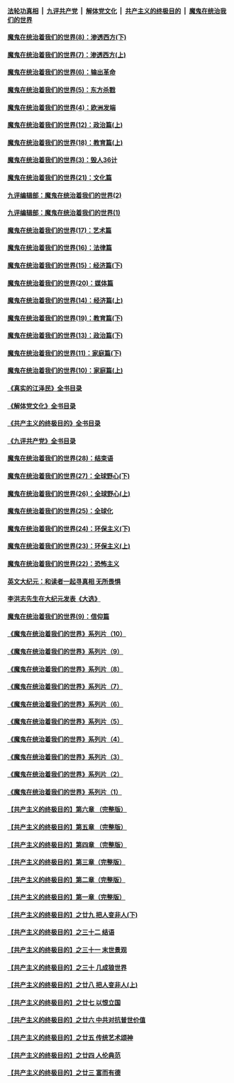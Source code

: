 ####  [法轮功真相](../../../../basic/blob/master/README.md?t=11042231) &nbsp;|&nbsp; [九评共产党](../../../../9ping.md/blob/master/README.md?t=11042231) &nbsp;|&nbsp; [解体党文化](../../../../jtdwh.md/blob/master/README.md?t=11042231)  &nbsp;|&nbsp; [共产主义的终极目的](../../../../gczydzjmd.md/blob/master/README.md?t=11042231) &nbsp;|&nbsp; [魔鬼在统治我们的世界](../../../../mgztzwmdsj.md/blob/master/README.md?t=11042231) 

#### [魔鬼在统治着我们的世界(8)：渗透西方(下)](../pages/nsc422/n10429603.md?t=11042231) 

#### [魔鬼在统治着我们的世界(7)：渗透西方(上)](../pages/nsc422/n10426013.md?t=11042231) 

#### [魔鬼在统治着我们的世界(6)：输出革命](../pages/nsc422/n10421536.md?t=11042231) 

#### [魔鬼在统治着我们的世界(5)：东方杀戮](../pages/nsc422/n10417707.md?t=11042231) 

#### [魔鬼在统治着我们的世界(4)：欧洲发端](../pages/nsc422/n10414890.md?t=11042231) 

#### [魔鬼在统治着我们的世界(12)：政治篇(上)](../pages/nsc422/n10444576.md?t=11042231) 

#### [魔鬼在统治着我们的世界(18)：教育篇(上)](../pages/nsc422/n10526970.md?t=11042231) 

#### [魔鬼在统治着我们的世界(3)：毁人36计](../pages/nsc422/n10411583.md?t=11042231) 

#### [魔鬼在统治着我们的世界(21)：文化篇](../pages/nsc422/n10597706.md?t=11042231) 

#### [九评编辑部：魔鬼在统治着我们的世界(2)](../pages/nsc422/n10410036.md?t=11042231) 

#### [九评编辑部：魔鬼在统治着我们的世界(1)](../pages/nsc422/n10406825.md?t=11042231) 

#### [魔鬼在统治着我们的世界(17)：艺术篇](../pages/nsc422/n10499093.md?t=11042231) 

#### [魔鬼在统治着我们的世界(16)：法律篇](../pages/nsc422/n10485969.md?t=11042231) 

#### [魔鬼在统治着我们的世界(15)：经济篇(下)](../pages/nsc422/n10469975.md?t=11042231) 

#### [魔鬼在统治着我们的世界(20)：媒体篇](../pages/nsc422/n10586579.md?t=11042231) 

#### [魔鬼在统治着我们的世界(14)：经济篇(上)](../pages/nsc422/n10457370.md?t=11042231) 

#### [魔鬼在统治着我们的世界(19)：教育篇(下)](../pages/nsc422/n10564808.md?t=11042231) 

#### [魔鬼在统治着我们的世界(13)：政治篇(下)](../pages/nsc422/n10448270.md?t=11042231) 

#### [魔鬼在统治着我们的世界(11)：家庭篇(下)](../pages/nsc422/n10440961.md?t=11042231) 

#### [魔鬼在统治着我们的世界(10)：家庭篇(上)](../pages/nsc422/n10435448.md?t=11042231) 

#### [《真实的江泽民》全书目录](../pages/nsc422/n13721399.md?t=11042231) 

#### [《解体党文化》全书目录](../pages/nsc422/n13721157.md?t=11042231) 

#### [《共产主义的终极目的》全书目录](../pages/nsc422/n13721048.md?t=11042231) 

#### [《九评共产党》全书目录](../pages/nsc422/n13708085.md?t=11042231) 

#### [魔鬼在统治着我们的世界(28)：结束语](../pages/nsc422/n10936246.md?t=11042231) 

#### [魔鬼在统治着我们的世界(27)：全球野心(下)](../pages/nsc422/n10928319.md?t=11042231) 

#### [魔鬼在统治着我们的世界(26)：全球野心(上)](../pages/nsc422/n10900318.md?t=11042231) 

#### [魔鬼在统治着我们的世界(25)：全球化](../pages/nsc422/n10788205.md?t=11042231) 

#### [魔鬼在统治着我们的世界(24)：环保主义(下)](../pages/nsc422/n10695307.md?t=11042231) 

#### [魔鬼在统治着我们的世界(23)：环保主义(上)](../pages/nsc422/n10688613.md?t=11042231) 

#### [魔鬼在统治着我们的世界(22)：恐怖主义](../pages/nsc422/n10614727.md?t=11042231) 

#### [英文大纪元：和读者一起寻真相 无所畏惧](../pages/nsc422/n12542027.md?t=11042231) 

#### [李洪志先生在大纪元发表《大选》](../pages/nsc422/n12534746.md?t=11042231) 

#### [魔鬼在统治着我们的世界(9)：信仰篇](../pages/nsc422/n10432159.md?t=11042231) 

#### [《魔鬼在统治着我们的世界》系列片（10）](../pages/nsc422/n12292670.md?t=11042231) 

#### [《魔鬼在统治着我们的世界》系列片（9）](../pages/nsc422/n12290859.md?t=11042231) 

#### [《魔鬼在统治着我们的世界》系列片（8）](../pages/nsc422/n12287445.md?t=11042231) 

#### [《魔鬼在统治着我们的世界》系列片（7）](../pages/nsc422/n12283425.md?t=11042231) 

#### [《魔鬼在统治着我们的世界》系列片（6）](../pages/nsc422/n12282314.md?t=11042231) 

#### [《魔鬼在统治着我们的世界》系列片（5）](../pages/nsc422/n12281419.md?t=11042231) 

#### [《魔鬼在统治着我们的世界》系列片（4）](../pages/nsc422/n12274024.md?t=11042231) 

#### [《魔鬼在统治着我们的世界》系列片（3）](../pages/nsc422/n12271322.md?t=11042231) 

#### [《魔鬼在统治着我们的世界》系列片（2）](../pages/nsc422/n12269049.md?t=11042231) 

#### [《魔鬼在统治着我们的世界》系列片（1）](../pages/nsc422/n12267575.md?t=11042231) 

#### [【共产主义的终极目的】第六章 （完整版）](../pages/nsc422/n11428913.md?t=11042231) 

#### [【共产主义的终极目的】第五章 （完整版）](../pages/nsc422/n11428912.md?t=11042231) 

#### [【共产主义的终极目的】第四章 （完整版）](../pages/nsc422/n11428907.md?t=11042231) 

#### [【共产主义的终极目的】第三章（完整版）](../pages/nsc422/n11428848.md?t=11042231) 

#### [【共产主义的终极目的】第二章（完整版）](../pages/nsc422/n11428831.md?t=11042231) 

#### [【共产主义的终极目的】第一章（完整版）](../pages/nsc422/n11417651.md?t=11042231) 

#### [【共产主义的终极目的】之廿九 把人变非人(下)](../pages/nsc422/n11344140.md?t=11042231) 

#### [【共产主义的终极目的】之三十二 结语](../pages/nsc422/n11360535.md?t=11042231) 

#### [【共产主义的终极目的】之三十一 末世景观](../pages/nsc422/n11351129.md?t=11042231) 

#### [【共产主义的终极目的】之三十 几成狼世界](../pages/nsc422/n11348280.md?t=11042231) 

#### [【共产主义的终极目的】之廿八 把人变非人(上)](../pages/nsc422/n11340492.md?t=11042231) 

#### [【共产主义的终极目的】之廿七 以恨立国](../pages/nsc422/n11336944.md?t=11042231) 

#### [【共产主义的终极目的】之廿六 中共对抗普世价值](../pages/nsc422/n11324785.md?t=11042231) 

#### [【共产主义的终极目的】之廿五 传统艺术颂神](../pages/nsc422/n11296396.md?t=11042231) 

#### [【共产主义的终极目的】之廿四 人伦典范](../pages/nsc422/n11296397.md?t=11042231) 

#### [【共产主义的终极目的】之廿三 富而有德](../pages/nsc422/n11283598.md?t=11042231) 


